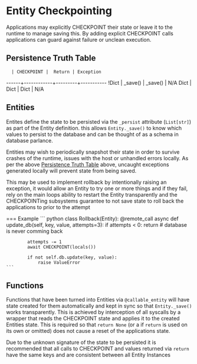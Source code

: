 # Entity Checkpointing

Applications may explicitly CHECKPOINT their state or leave it to the runtime
to manage saving this. By adding explicit CHECKPOINT calls applications can
guard against failure or unclean execution.

## Persistence Truth Table
      | CHECKPOINT |  Return | Exception
------+------------+---------+-----------
!Dict |   _save()  | _save() | N/A
 Dict |    Dict    |  Dict   | N/A

## Entities
Entites define the state to be persisted via the ```_persist``` attribute
(```List[str]```) as part of the Entity definition. this allows
```Entity._save()``` to know which values to persist to the database and can
be thought of as a schema in database parlance.

Entities may wish to periodically snapshot their state in order to survive
crashes of the runtime, issues with the host or unhandled errors locally. As
per the above [Persistence Truth Table](#persistence-truth-table) above,
uncaught exceptions generated locally will prevent state from being saved.

This may be used to implement rollback by intentionally raising an exception,
it would allow an Entity to try one or more things and if they fail, rely on
the main loops ability to restart the Entity transparently and the
CHECKPOINTing subsystems guarantee to not save state to roll back the
applications to prior to the attempt

=== Example
    ``` python
    class Rollback(Entity):
        @remote_call
        async def update_db(self, key, value, attempts=3):
            if attempts < 0:
                return # database is never comming back

            attempts -= 1
            await CHECKPOINT(locals())

            if not self.db.update(key, value):
                raise ValueError
    ```

## Functions
Functions that have been turned into Entities via ```@callable_entity``` will
have state created for them automatically and kept in sync so that
```Entity._save()``` works transparently. This is achieved by interception of
all syscalls by a wrapper that reads the CHECKPOINT state and applies it to
the created Entities state. This is required so that ```return None``` (or a
if ```return``` is used on its own or omitted) does not cause a reset of the
applications state.

Due to the unknown signature of the state to be persisted it is recommended
that all calls to CHECKPOINT and values returned via ```return``` have the
same keys and are consistent between all Entity Instances
